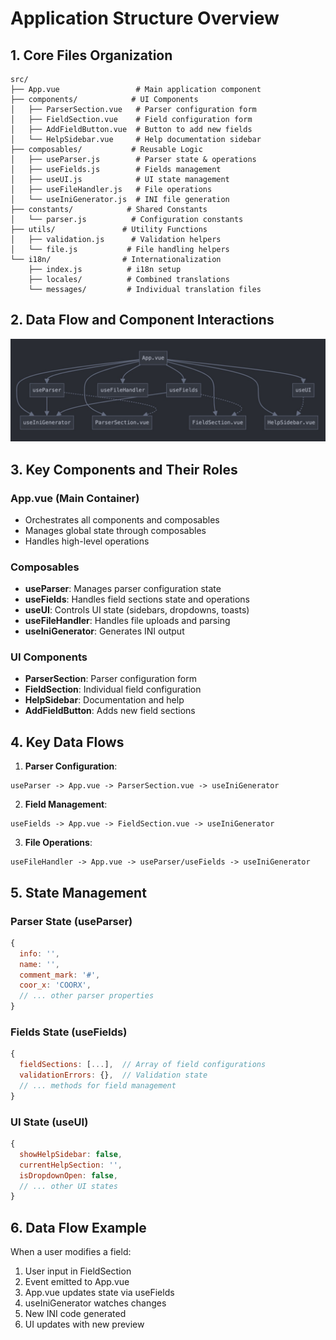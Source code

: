 # Application Structure Overview

## 1. Core Files Organization
```
src/
├── App.vue                 # Main application component
├── components/            # UI Components
│   ├── ParserSection.vue   # Parser configuration form
│   ├── FieldSection.vue    # Field configuration form
│   ├── AddFieldButton.vue  # Button to add new fields
│   └── HelpSidebar.vue     # Help documentation sidebar
├── composables/           # Reusable Logic
│   ├── useParser.js        # Parser state & operations
│   ├── useFields.js        # Fields management
│   ├── useUI.js            # UI state management
│   ├── useFileHandler.js   # File operations
│   └── useIniGenerator.js  # INI file generation
├── constants/            # Shared Constants
│   └── parser.js          # Configuration constants
├── utils/               # Utility Functions
│   ├── validation.js      # Validation helpers
│   └── file.js           # File handling helpers
└── i18n/                # Internationalization
    ├── index.js          # i18n setup
    ├── locales/          # Combined translations
    └── messages/         # Individual translation files
```

## 2. Data Flow and Component Interactions

<img src="docs/readme/img/structure-diagram-dark.jpeg" alt="diagramm">

## 3. Key Components and Their Roles

### App.vue (Main Container)
- Orchestrates all components and composables
- Manages global state through composables
- Handles high-level operations

### Composables
- **useParser**: Manages parser configuration state
- **useFields**: Handles field sections state and operations
- **useUI**: Controls UI state (sidebars, dropdowns, toasts)
- **useFileHandler**: Handles file uploads and parsing
- **useIniGenerator**: Generates INI output

### UI Components
- **ParserSection**: Parser configuration form
- **FieldSection**: Individual field configuration
- **HelpSidebar**: Documentation and help
- **AddFieldButton**: Adds new field sections

## 4. Key Data Flows

1. **Parser Configuration**:
```
useParser -> App.vue -> ParserSection.vue -> useIniGenerator
```

2. **Field Management**:
```
useFields -> App.vue -> FieldSection.vue -> useIniGenerator
```

3. **File Operations**:
```
useFileHandler -> App.vue -> useParser/useFields -> useIniGenerator
```

## 5. State Management

### Parser State (useParser)
```javascript
{
  info: '',
  name: '',
  comment_mark: '#',
  coor_x: 'COORX',
  // ... other parser properties
}
```

### Fields State (useFields)
```javascript
{
  fieldSections: [...],  // Array of field configurations
  validationErrors: {},  // Validation state
  // ... methods for field management
}
```

### UI State (useUI)
```javascript
{
  showHelpSidebar: false,
  currentHelpSection: '',
  isDropdownOpen: false,
  // ... other UI states
}
```

## 6. Data Flow Example
When a user modifies a field:
1. User input in FieldSection
2. Event emitted to App.vue
3. App.vue updates state via useFields
4. useIniGenerator watches changes
5. New INI code generated
6. UI updates with new preview
